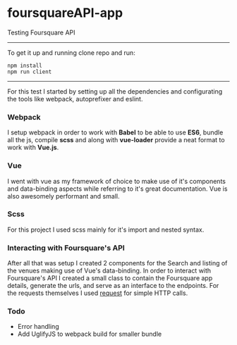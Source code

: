 # foursquareAPI-app
Testing Foursquare API

---

To get it up and running clone repo and run:
```
npm install
npm run client
```
---

For this test I started by setting up all the dependencies and configurating the tools like webpack, autoprefixer and eslint.

### Webpack
I setup webpack in order to work with **Babel** to be able to use **ES6**, bundle all the js, compile **scss** and along with **vue-loader** provide a neat format to work with **Vue.js**.

### Vue
I went with vue as my framework of choice to make use of it's components and data-binding aspects while referring to it's great documentation. Vue is also awesomely performant and small.

### Scss
For this project I used scss mainly for it's import and nested syntax.

### Interacting with Foursquare's API
After all that was setup I created 2 components for the Search and listing of the venues making use of Vue's data-binding.
In order to interact with Foursquare's API I created a small class to contain the Foursquare app details, generate the urls, and serve as an interface to the endpoints.
For the requests themselves I used [request](https://github.com/request/request) for simple HTTP calls.

### Todo
* Error handling
* Add UglifyJS to webpack build for smaller bundle
